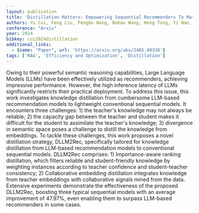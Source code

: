 ```yaml
---
layout: publication
title: 'Distillation Matters: Empowering Sequential Recommenders To Match The Performance Of Large Language Model'
authors: Yu Cui, Feng Liu, Pengbo Wang, Bohao Wang, Heng Tang, Yi Wan, Jun Wang, Jiawei Chen
conference: "Arxiv"
year: 2024
bibkey: cui2024distillation
additional_links:
  - {name: "Paper", url: 'https://arxiv.org/abs/2405.00338'}
tags: ['RAG', 'Efficiency and Optimization', 'Distillation']
---
```

Owing to their powerful semantic reasoning capabilities, Large Language
Models (LLMs) have been effectively utilized as recommenders, achieving
impressive performance. However, the high inference latency of LLMs
significantly restricts their practical deployment. To address this issue, this
work investigates knowledge distillation from cumbersome LLM-based
recommendation models to lightweight conventional sequential models. It
encounters three challenges: 1) the teacher's knowledge may not always be
reliable; 2) the capacity gap between the teacher and student makes it
difficult for the student to assimilate the teacher's knowledge; 3) divergence
in semantic space poses a challenge to distill the knowledge from embeddings.
To tackle these challenges, this work proposes a novel distillation strategy,
DLLM2Rec, specifically tailored for knowledge distillation from LLM-based
recommendation models to conventional sequential models. DLLM2Rec comprises: 1)
Importance-aware ranking distillation, which filters reliable and
student-friendly knowledge by weighting instances according to teacher
confidence and student-teacher consistency; 2) Collaborative embedding
distillation integrates knowledge from teacher embeddings with collaborative
signals mined from the data. Extensive experiments demonstrate the
effectiveness of the proposed DLLM2Rec, boosting three typical sequential
models with an average improvement of 47.97%, even enabling them to surpass
LLM-based recommenders in some cases.
